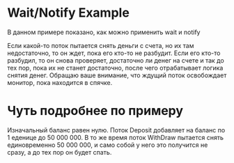 # Wait/Notify Example
В данном примере показано, как можно применить wait и notify

Если какой-то поток пытается снять деньги с счета, но их там недостаточно, то он ждет, пока 
его кто-то не разбудит. Если его кто-то разбудил, то он снова проверяет, достаточно ли денег на счете
и так до тех пор, пока их не станет достаточно, после чего отрабатывает логика снятия денег.
Обращаю ваше внимание, что ждущий поток освобождает монитор, пока находится в спячке.

# Чуть подробнее по примеру
Изначальный баланс равен нулю.
Поток Deposit добавляет на баланс по 1 еденице до 50 000 000.
В то же время поток WithDraw пытается снять единовременно 50 000 000, и само собой у него это получится не сразу,
а до тех пор он будет спать.

